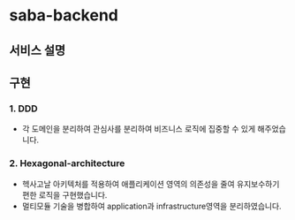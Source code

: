 # saba-backend
## 서비스 설명


## 구현
### 1. DDD
* 각 도메인을 분리하여 관심사를 분리하여 비즈니스 로직에 집중할 수 있게 해주었습니다.

### 2. Hexagonal-architecture
* 헥사고날 아키텍처를 적용하여 애플리케이션 영역의 의존성을 줄여 유지보수하기 편한 로직을 구현했습니다.
* 멀티모듈 기술을 병합하여 application과 infrastructure영역을 분리하였습니다.
